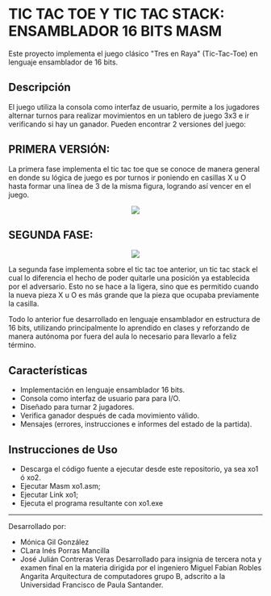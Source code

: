 # TIC TAC TOE Y TIC TAC STACK: ENSAMBLADOR 16 BITS MASM
Este proyecto implementa el juego clásico "Tres en Raya" (Tic-Tac-Toe) en lenguaje ensamblador de 16 bits.

## Descripción
El juego utiliza la consola como interfaz de usuario, permite a los jugadores alternar turnos para realizar movimientos en un tablero de juego 3x3 e ir verificando si hay un ganador.
Pueden encontrar 2 versiones del juego:
## PRIMERA VERSIÓN:
La primera fase implementa el tic tac toe que se conoce de manera general en donde su lógica de juego es por turnos ir poniendo en casillas X u O hasta formar una línea de 3 de la misma figura, logrando así vencer en el juego.
<p align="center">  
<img src="https://github.com/MonicaGilgon/tic-tac-stack-asm/issues/1" />
</p>

## SEGUNDA FASE:
<p align="center">  
<img src="https://github.com/MonicaGilgon/tic-tac-stack-asm/issues/2" />
</p>
La segunda fase implementa sobre el tic tac toe anterior, un tic tac stack el cual lo diferencia el hecho de poder quitarle una posición ya establecida por el adversario.
Esto no se hace a la ligera, sino que es permitido cuando la nueva pieza X u O es más grande que la pieza que ocupaba previamente la casilla.


Todo lo anterior fue desarrollado en lenguaje ensamblador en estructura de 16 bits, utilizando principalmente lo aprendido en clases y reforzando de manera autónoma por fuera del aula lo necesario para llevarlo 
a feliz término.

## Características
- Implementación en lenguaje ensamblador 16 bits.
- Consola como interfaz de usuario para para I/O.
- Diseñado para turnar 2 jugadores.
- Verifica ganador después de cada movimiento válido.
- Mensajes (errores, instrucciones e informes del estado de la partida).

## Instrucciones de Uso
- Descarga el código fuente a ejecutar desde este repositorio, ya sea xo1 ó xo2.
- Ejecutar Masm xo1.asm;
- Ejecutar Link xo1;
- Ejecuta el programa resultante con xo1.exe
-----------------------------------------------------------------------------------------------------------------------------------------------------------------------------------------------------------------
Desarrollado por:
- Mónica Gil González
- CLara Inés Porras Mancilla
- José Julián Contreras Veras
Desarrollado para insignia de tercera nota y examen final en la materia dirigida por el ingeniero Miguel Fabian Robles Angarita Arquitectura de computadores grupo B, adscrito a la Universidad Francisco de Paula Santander.
